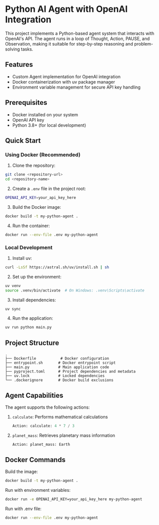 # Python AI Agent with OpenAI Integration

This project implements a Python-based agent system that interacts with OpenAI's API. The agent runs in a loop of Thought, Action, PAUSE, and Observation, making it suitable for step-by-step reasoning and problem-solving tasks.

## Features

- Custom Agent implementation for OpenAI integration
- Docker containerization with uv package manager
- Environment variable management for secure API key handling

## Prerequisites

- Docker installed on your system
- OpenAI API key
- Python 3.8+ (for local development)

## Quick Start

### Using Docker (Recommended)

1. Clone the repository:

```bash
git clone <repository-url>
cd <repository-name>
```

2. Create a `.env` file in the project root:

```bash
OPENAI_API_KEY=your_api_key_here
```

3. Build the Docker image:

```bash
docker build -t my-python-agent .
```

4. Run the container:

```bash
docker run --env-file .env my-python-agent
```

### Local Development

1. Install uv:

```bash
curl -LsSf https://astral.sh/uv/install.sh | sh
```

2. Set up the environment:

```bash
uv venv
source .venv/bin/activate  # On Windows: .venv\Scripts\activate
```

3. Install dependencies:

```bash
uv sync
```

4. Run the application:

```bash
uv run python main.py
```

## Project Structure

```
.
├── Dockerfile           # Docker configuration
├── entrypoint.sh       # Docker entrypoint script
├── main.py             # Main application code
├── pyproject.toml      # Project dependencies and metadata
├── uv.lock             # Locked dependencies
└── .dockerignore       # Docker build exclusions
```

## Agent Capabilities

The agent supports the following actions:

1. `calculate`: Performs mathematical calculations

   ```python
   Action: calculate: 4 * 7 / 3
   ```

2. `planet_mass`: Retrieves planetary mass information
   ```python
   Action: planet_mass: Earth
   ```

## Docker Commands

Build the image:

```bash
docker build -t my-python-agent .
```

Run with environment variables:

```bash
docker run -e OPENAI_API_KEY=your_api_key_here my-python-agent
```

Run with .env file:

```bash
docker run --env-file .env my-python-agent
```
